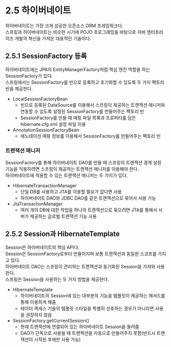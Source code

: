 # 2.5 하이버네이트

하이버네이트는 가장 크게 성공한 오픈소스 ORM 프레임워크다.  
스프링과 하이버네이트는 비슷한 시기에 POJO 프로그래밍을 바탕으로 자바 엔터프라이즈 개발의 혁신을 가져온 대표적인 기술이다.

## 2.5.1 SessionFactory 등록

하이버네이트에는 JPA의 EntityManagerFactory처럼 핵심 엔진 역할을 하는 SessionFactory가 있다.  
스프링에서는 SessionFactory를 빈으로 등록하고 초기화할 수 있도록 두 가지 팩토리 빈을 제공한다.

- LocalSessionFactoryBean
  - 빈으로 등록된 DataSource를 이용해서 스프링이 제공하는 트랜잭션 매니저와 연동할 수 있도록 설정된 SessionFactory를 만들어주는 팩토리 빈
  - SessionFactory를 만들 때 매핑 파일 목록과 프로퍼티를 담은 hibernate.cfg.xml 설정 파일 이용
- AnnotationSessionFactoryBean
  - 애노테이션 매핑 정보를 이용해서 SessionFactory를 만들어주는 팩토리 빈

### 트랜잭션 매니저

SessionFactory를 통해 하이버네이트 DAO를 만들 때 스프링의 트랜잭션 경계 설정 기능을 적용하려면 스프링이 제공하는 트랜잭션 매니저를 이용해야 한다.  
하이버네이트에 적용할 수 있는 트랜잭션 매니저는 두 가지가 있다.

- HibernateTransactionManager
  - 단일 DB를 사용하고 JTA를 이용할 필요가 없다면 사용
  - 하이버네이트 DAO와 JDBC DAO를 같은 트랜잭션으로 묶어서 사용 가능
- JtaTransactionManager
  - 여러 개의 DB에 대한 작업을 하나의 트랜잭션으로 묶으려면 JTA를 통해서 서버가 제공하는 글로벌 트랜잭션 기능 사용

## 2.5.2 Session과 HibernateTemplate

Session은 하이버네이트의 핵심 API다.  
Session은 SessionFactory로부터 만들어지며 보통 트랜잭션과 동일한 스코프를 가지고 있다.  
하이버네이트 DAO는 스프링이 관리하는 트랜잭션과 동기화된 Session을 가져와 사용한다.  
스프링은 Session을 사용하는 두 가지 방법을 제공한다.

- HibernateTemplate
  - 하이버네이트의 Session에 있는 대부분의 기능을 템플릿이 제공하는 메서드를 통해 이용하게 해줌
  - 테이터 액세스 기술의 템플릿 스타일을 특별히 선호하는 경우가 아니라면 사용을 권장하지 않음
- SessionFactory.getCurrentSession()
  - 현재 트랜잭션에 연결되어 있는 하이버네이트 Session을 돌려줌
  - DAO가 단독으로 사용될 때 트랜잭션을 자동으로 만들어주지 못함(반드시 트랜잭션이 시작된 후에만 사용 가능)
